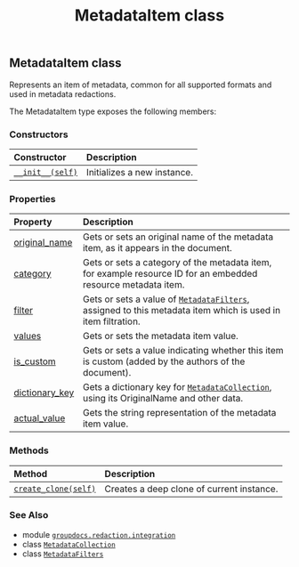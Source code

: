 ﻿---
title: MetadataItem class
second_title: GroupDocs.Redaction for Python via .NET API References
description: 
type: docs
weight: 120
url: /python-net/groupdocs.redaction.integration/metadataitem/
is_root: false
---

## MetadataItem class

Represents an item of metadata, common for all supported formats and used in metadata redactions.



The MetadataItem type exposes the following members:

### Constructors
| Constructor | Description |
| :- | :- |
| [`__init__(self)`](/redaction/python-net/groupdocs.redaction.integration/metadataitem/__init__/#) | Initializes a new instance. |


### Properties
| Property | Description |
| :- | :- |
| [original_name](/redaction/python-net/groupdocs.redaction.integration/metadataitem/original_name) | Gets or sets an original name of the metadata item, as it appears in the document. |
| [category](/redaction/python-net/groupdocs.redaction.integration/metadataitem/category) | Gets or sets a category of the metadata item, for example resource ID for an embedded resource metadata item. |
| [filter](/redaction/python-net/groupdocs.redaction.integration/metadataitem/filter) | Gets or sets a value of [`MetadataFilters`](/redaction/python-net/groupdocs.redaction.redactions/metadatafilters), assigned to this metadata item which is used in item filtration. |
| [values](/redaction/python-net/groupdocs.redaction.integration/metadataitem/values) | Gets or sets the metadata item value. |
| [is_custom](/redaction/python-net/groupdocs.redaction.integration/metadataitem/is_custom) | Gets or sets a value indicating whether this item is custom (added by the authors of the document). |
| [dictionary_key](/redaction/python-net/groupdocs.redaction.integration/metadataitem/dictionary_key) | Gets a dictionary key for [`MetadataCollection`](/redaction/python-net/groupdocs.redaction.integration/metadatacollection), using its OriginalName and other data. |
| [actual_value](/redaction/python-net/groupdocs.redaction.integration/metadataitem/actual_value) | Gets the string representation of the metadata item value. |


### Methods
| Method | Description |
| :- | :- |
| [`create_clone(self)`](/redaction/python-net/groupdocs.redaction.integration/metadataitem/create_clone/#) | Creates a deep clone of current instance. |



### See Also
* module [`groupdocs.redaction.integration`](..)
* class [`MetadataCollection`](/redaction/python-net/groupdocs.redaction.integration/metadatacollection)
* class [`MetadataFilters`](/redaction/python-net/groupdocs.redaction.redactions/metadatafilters)

